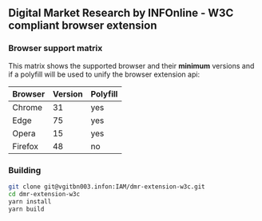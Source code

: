 ## Digital Market Research by INFOnline - W3C compliant browser extension


### Browser support matrix

This matrix shows the supported browser and their **minimum** versions and if a polyfill will be used to unify the browser extension api:

| Browser | Version | Polyfill |
|---------|---------|----------|
| Chrome  | 31      | yes      |
| Edge    | 75      | yes      |
| Opera   | 15      | yes      |
| Firefox | 48      | no       |

### Building

````bash
git clone git@vgitbn003.infon:IAM/dmr-extension-w3c.git
cd dmr-extension-w3c
yarn install
yarn build
````
